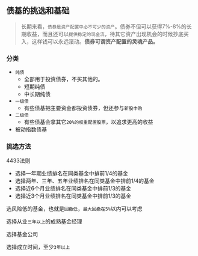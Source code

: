 ## 债基的挑选和基础

> 长期来看，`债券是资产配置中必不可少的资产`。债券不但可以获得7%-8%的长期收益，而且还可以`提供稳定的现金流`，待其它资产出现机会的时候抄底买入，这样钱可以永远滚动。**债券可谓资产配置的灵魂产品。**

### 分类

+ `纯债`
  + 全部用于投资债券，不买其他的。
  + 短期纯债
  + 中长期纯债
+ `一级债`
  + 有些债基把主要资金都投资债券，但还参与`新股申购`
+ `二级债`
  + 有些债基会拿其它`20%的权重配置股票`，以追求更高的收益
+ 被动指数债基

### 挑选方法

4433法则

+  选择一年期业绩排名在同类基金中排前1/4的基金
+ 选择两年、三年、五年业绩排名在同类基金中排前1/4的基金
+  选择近6个月业绩排名在同类基金中排前1/3的基金
+ 选择近3个月业绩排名在同类基金中排前1/3的基金

选风险低的基金，也就是`回撤低`，`最大回撤在5%`以内可以考虑

选择从业`三年以上`的成熟基金经理

选择基金公司

选择成立时间，至少`3年以上`

